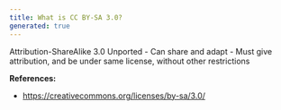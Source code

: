 ```yaml
---
title: What is CC BY-SA 3.0?
generated: true
---
```


<div markdown="1" class="ans">
Attribution-ShareAlike 3.0 Unported
- Can share and adapt
- Must give attribution, and be under same license, without other restrictions
</div>

**References:**
- https://creativecommons.org/licenses/by-sa/3.0/

